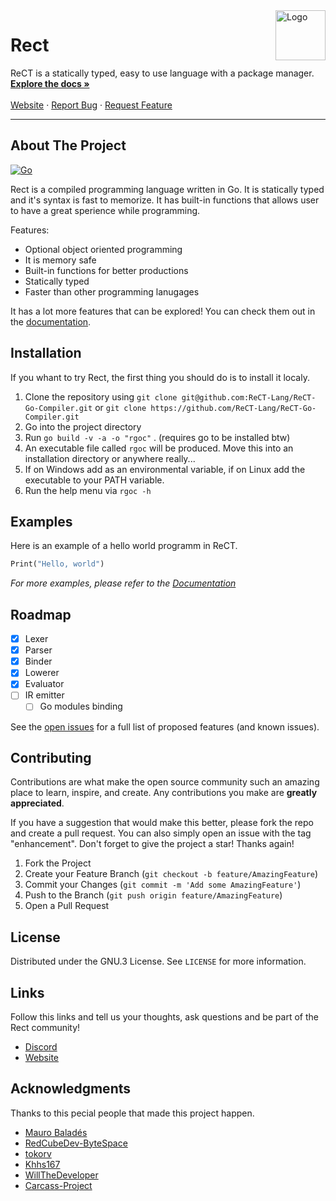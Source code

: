 
<img align="right" alt="Logo" width="80" height="80" src="https://avatars.githubusercontent.com/u/98979517?s=200&v=4" />

# Rect

<p>
	  ReCT is a statically typed, easy to use language with a package manager.
    <br />
    <a href="https://docs.rect.ml/"><strong>Explore the docs »</strong></a>
    <br />
    <br />
    <a href="https://rect.ml">Website</a>
    ·
    <a href="https://github.com/ReCT-Lang/ReCT-Go-Compiler/issues">Report Bug</a>
    ·
    <a href="https://github.com/ReCT-Lang/ReCT-Go-Compiler/pulls">Request Feature</a>
</p>

<hr>

<!-- ABOUT THE PROJECT -->
## About The Project

[![Go](https://github.com/RedCubeDev-ByteSpace/ReCT-Go-Compiler/actions/workflows/go.yml/badge.svg)](https://github.com/RedCubeDev-ByteSpace/ReCT-Go-Compiler/actions/workflows/go.yml)  

Rect is a compiled programming language written in Go. It is statically typed and it's syntax is fast to memorize. It has built-in functions that allows user to have a great sperience while programming.

Features:
* Optional object oriented programming
* It is memory safe
* Built-in functions for better productions
* Statically typed
* Faster than other programming lanugages

It has a lot more features that can be explored! You can check them out in the [documentation](https://docs.rect.ml/).

## Installation

If you whant to try Rect, the first thing you should do is to install it localy.

1. Clone the repository using `git clone git@github.com:ReCT-Lang/ReCT-Go-Compiler.git` or `git clone https://github.com/ReCT-Lang/ReCT-Go-Compiler.git`
2. Go into the project directory
3. Run `go build -v -a -o "rgoc"` . (requires go to be installed btw)
4. An executable file called `rgoc` will be produced. Move this into an installation directory or anywhere really...
5. If on Windows add as an environmental variable, if on Linux add the executable to your PATH variable.
6. Run the help menu via `rgoc -h`

## Examples

Here is an example of a hello world programm in ReCT.
```python
Print("Hello, world")
```

_For more examples, please refer to the [Documentation](https://docs.rect.ml/)_


<!-- ROADMAP -->
## Roadmap

- [x] Lexer
- [x] Parser
- [x] Binder
- [x] Lowerer
- [x] Evaluator
- [ ] IR emitter
    - [ ] Go modules binding

See the [open issues](https://github.com/ReCT-Lang/ReCT-Go-Compiler/issues) for a full list of proposed features (and known issues).

<!-- CONTRIBUTING -->
## Contributing

Contributions are what make the open source community such an amazing place to learn, inspire, and create. Any contributions you make are **greatly appreciated**.

If you have a suggestion that would make this better, please fork the repo and create a pull request. You can also simply open an issue with the tag "enhancement".
Don't forget to give the project a star! Thanks again!

1. Fork the Project
2. Create your Feature Branch (`git checkout -b feature/AmazingFeature`)
3. Commit your Changes (`git commit -m 'Add some AmazingFeature'`)
4. Push to the Branch (`git push origin feature/AmazingFeature`)
5. Open a Pull Request

<!-- LICENSE -->
## License

Distributed under the GNU.3 License. See `LICENSE` for more information.

<!-- LINKS -->
## Links

Follow this links and tell us your thoughts, ask questions and be part of the Rect community!

* [Discord](https://discord.gg/kk9MsnABdF)
* [Website](http://rect.ml/)

<!-- ACKNOWLEDGMENTS -->
## Acknowledgments

Thanks to this pecial people that made this project happen.

* [Mauro Baladés](https://github.com/mauro-balades)
* [RedCubeDev-ByteSpace](https://github.com/RedCubeDev-ByteSpace)
* [tokorv](https://github.com/tokorv)
* [Khhs167](https://github.com/Khhs167)
* [WillTheDeveloper](https://github.com/WillTheDeveloper)
* [Carcass-Project](https://github.com/Carcass-Project)

